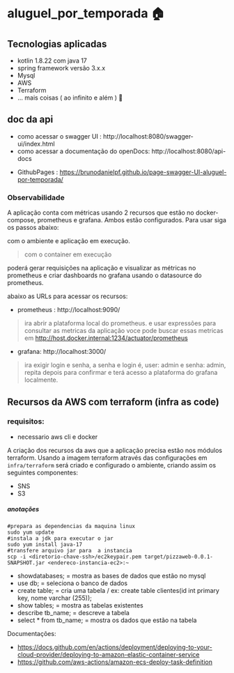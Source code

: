 # aluguel_por_temporada 🏠

## Tecnologias aplicadas

* kotlin 1.8.22 com java 17
* spring framework versão 3.x.x
* Mysql
* AWS
* Terraform
* ... mais coisas ( ao infinito e além ) 🚀

## doc da api

- como acessar o swagger UI : http://localhost:8080/swagger-ui/index.html
- como acessar a documentação do openDocs: http://localhost:8080/api-docs

+ GithubPages : https://brunodanielpf.github.io/page-swagger-UI-aluguel-por-temporada/

### Observabilidade

A aplicação conta com métricas usando 2 recursos que estão no docker-compose, prometheus e grafana. Ambos estão configurados. Para usar siga os passos abaixo:

com o ambiente e aplicação em execução. 
> com o container em execução

poderá gerar requisições na aplicação e visualizar as métricas no prometheus e criar dashboards no grafana usando o datasource do prometheus.

abaixo as URLs para acessar os recursos:

- prometheus : http://localhost:9090/
> ira abrir a plataforma local do prometheus. e usar expressões para consultar as metricas da aplicação voce pode buscar essas metricas em http://host.docker.internal:1234/actuator/prometheus
- grafana: http://localhost:3000/
> ira exigir login e senha, a senha e login é, user: admin e senha: admin, repita depois para confirmar e terá acesso a plataforma do grafana localmente.

## Recursos da AWS com terraform (infra as code)

### requisitos:

+ necessario aws cli e docker

A criação dos recursos da aws que a aplicação precisa estão nos módulos terraform. Usando a imagem terraform através das configurações em `infra/terraform` será criado e configurado o ambiente, criando assim os seguintes componentes:

+ SNS
+ S3

##### anotações

```shell
#prepara as dependencias da maquina linux
sudo yum update
#instala a jdk para executar o jar
sudo yum install java-17
#transfere arquivo jar para  a instancia
scp -i <diretorio-chave-ssh>/ec2keypair.pem target/pizzaweb-0.0.1-SNAPSHOT.jar <endereco-instancia-ec2>:~
```

* showdatabases; = mostra as bases de dados que estão no mysql  
* use db; = seleciona o banco de dados
* create table; = cria uma tabela / ex: create table clientes(id int primary key, nome varchar (255));
* show tables; = mostra as tabelas existentes
* describe tb_name; = descreve a tabela
* select * from tb_name; = mostra os dados que estão na tabela

Documentações:

- https://docs.github.com/en/actions/deployment/deploying-to-your-cloud-provider/deploying-to-amazon-elastic-container-service
- https://github.com/aws-actions/amazon-ecs-deploy-task-definition
